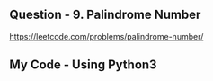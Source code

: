 ## Question - 9. Palindrome Number
https://leetcode.com/problems/palindrome-number/

## My Code - Using Python3
```

```